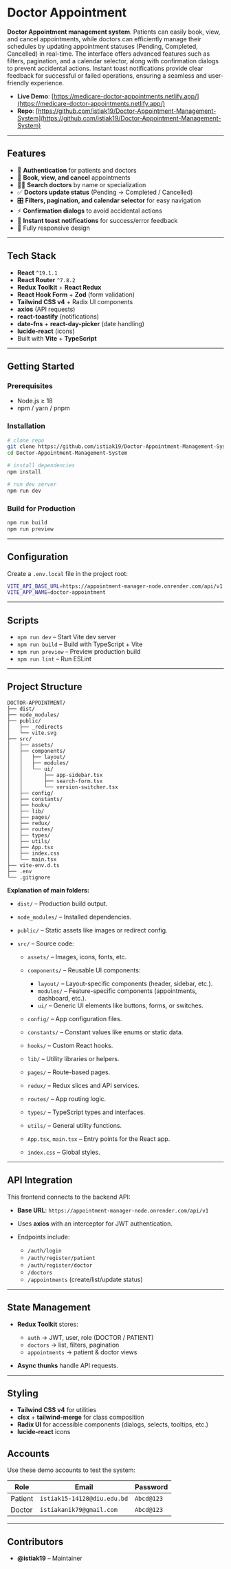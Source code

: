 # Doctor Appointment

**Doctor Appointment management system**. Patients can easily book, view, and cancel appointments, while doctors can efficiently manage their schedules by updating appointment statuses (Pending, Completed, Cancelled) in real-time. The interface offers advanced features such as filters, pagination, and a calendar selector, along with confirmation dialogs to prevent accidental actions. Instant toast notifications provide clear feedback for successful or failed operations, ensuring a seamless and user-friendly experience.


* **Live Demo**: [https://medicare-doctor-appointments.netlify.app/](https://medicare-doctor-appointments.netlify.app/)
* **Repo**: [https://github.com/istiak19/Doctor-Appointment-Management-System](https://github.com/istiak19/Doctor-Appointment-Management-System)

---

## Features

* 🔑 **Authentication** for patients and doctors
* 📅 **Book, view, and cancel** appointments
* 👩‍⚕️ **Search doctors** by name or specialization
* ✅ **Doctors update status** (Pending → Completed / Cancelled)
* 🎛️ **Filters, pagination, and calendar selector** for easy navigation
* ⚡ **Confirmation dialogs** to avoid accidental actions
* 🔔 **Instant toast notifications** for success/error feedback
* 📱 Fully responsive design

---

## Tech Stack

* **React** `^19.1.1`
* **React Router** `^7.8.2`
* **Redux Toolkit** + **React Redux**
* **React Hook Form** + **Zod** (form validation)
* **Tailwind CSS v4** + Radix UI components
* **axios** (API requests)
* **react-toastify** (notifications)
* **date-fns** + **react-day-picker** (date handling)
* **lucide-react** (icons)
* Built with **Vite** + **TypeScript**

---

## Getting Started

### Prerequisites

* Node.js ≥ 18
* npm / yarn / pnpm

### Installation

```bash
# clone repo
git clone https://github.com/istiak19/Doctor-Appointment-Management-System.git
cd Doctor-Appointment-Management-System

# install dependencies
npm install

# run dev server
npm run dev
```

### Build for Production

```bash
npm run build
npm run preview
```

---

## Configuration

Create a `.env.local` file in the project root:

```bash
VITE_API_BASE_URL=https://appointment-manager-node.onrender.com/api/v1
VITE_APP_NAME=doctor-appointment
```

---

## Scripts

* `npm run dev` – Start Vite dev server
* `npm run build` – Build with TypeScript + Vite
* `npm run preview` – Preview production build
* `npm run lint` – Run ESLint

---

## Project Structure

```
DOCTOR-APPOINTMENT/
├── dist/
├── node_modules/
├── public/
│   ├── _redirects
│   └── vite.svg
├── src/
│   ├── assets/
│   ├── components/
│   │   ├── layout/
│   │   ├── modules/
│   │   └── ui/
│   │       ├── app-sidebar.tsx
│   │       ├── search-form.tsx
│   │       └── version-switcher.tsx
│   ├── config/
│   ├── constants/
│   ├── hooks/
│   ├── lib/
│   ├── pages/
│   ├── redux/
│   ├── routes/
│   ├── types/
│   ├── utils/
│   ├── App.tsx
│   ├── index.css
│   └── main.tsx
├── vite-env.d.ts
├── .env
└── .gitignore
```

**Explanation of main folders:**

* `dist/` – Production build output.
* `node_modules/` – Installed dependencies.
* `public/` – Static assets like images or redirect config.
* `src/` – Source code:

  * `assets/` – Images, icons, fonts, etc.
  * `components/` – Reusable UI components:

    * `layout/` – Layout-specific components (header, sidebar, etc.).
    * `modules/` – Feature-specific components (appointments, dashboard, etc.).
    * `ui/` – Generic UI elements like buttons, forms, or switches.
  * `config/` – App configuration files.
  * `constants/` – Constant values like enums or static data.
  * `hooks/` – Custom React hooks.
  * `lib/` – Utility libraries or helpers.
  * `pages/` – Route-based pages.
  * `redux/` – Redux slices and API services.
  * `routes/` – App routing logic.
  * `types/` – TypeScript types and interfaces.
  * `utils/` – General utility functions.
  * `App.tsx`, `main.tsx` – Entry points for the React app.
  * `index.css` – Global styles.

---

## API Integration

This frontend connects to the backend API:

* **Base URL**: `https://appointment-manager-node.onrender.com/api/v1`
* Uses **axios** with an interceptor for JWT authentication.
* Endpoints include:

  * `/auth/login`
  * `/auth/register/patient`
  * `/auth/register/doctor`
  * `/doctors`
  * `/appointments` (create/list/update status)

---

## State Management

* **Redux Toolkit** stores:

  * `auth` → JWT, user, role (DOCTOR / PATIENT)
  * `doctors` → list, filters, pagination
  * `appointments` → patient & doctor views
* **Async thunks** handle API requests.

---

## Styling

* **Tailwind CSS v4** for utilities
* **clsx** + **tailwind-merge** for class composition
* **Radix UI** for accessible components (dialogs, selects, tooltips, etc.)
* **lucide-react** icons

## Accounts

Use these demo accounts to test the system:

| Role    | Email                    | Password   |
| ------- | ------------------------ | ---------- |
| Patient | `istiak15-14128@diu.edu.bd` | `Abcd@123` |
| Doctor  | `istiakanik79@gmail.com`  | `Abcd@123` |

---

## Contributors

* **@istiak19** – Maintainer
